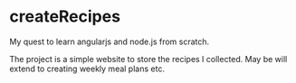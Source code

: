 # createRecipes
My quest to learn angularjs and node.js from scratch.

The project is a simple website to store the recipes I collected. May be will extend to creating weekly meal plans etc.
